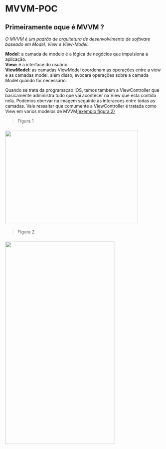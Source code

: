 # MVVM-POC
## Primeiramente oque é MVVM ?  
*O MVVM é um padrão de arquitetura de desenvolvimento de software baseado em Model, View e View-Model.*  
  
**Model:** a camada de modelo é a lógica de negócios que impulsiona a aplicação.  
**View:** é a interface do usuário.  
**ViewModel:** as camadas ViewModel coordenam as operações entre a view e as camadas model, além disso, 
evocará operações sobre a camada Model quando for necessário.  
  
 
Quando se trata da programacao IOS, temos também a ViewController que basicamente administra tudo que vai acontecer na View que esta contida nela. Podemos obervar na imagem seguinte as interacoes entre todas as camadas. Vale ressaltar que comumente a ViewController é tratada como View em varios modelos de MVVM[(exemplo figura 2)](https://github.com/Luizerz/MVVM-POC#-1)  

> Figura 1
  
### <img src="https://i.ytimg.com/vi/nWSHWWV8Nas/maxresdefault.jpg" width="426" height="300" />

> Figura 2

### <img src="https://koenig-media.raywenderlich.com/uploads/2019/12/MVVM-Diagram.png" width="350" height="650" />
